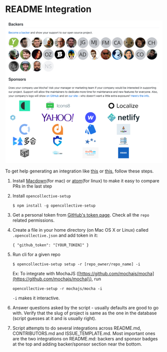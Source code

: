 # README Integration

![](../.gitbook/assets/screen-shot-2019-01-24-at-6.28.10-pm.png)

To get help generating an integration like [this](https://github.com/mochajs/mocha#backers) or [this](https://github.com/babel/babel#open-collective-sponsors), follow these steps.

1. Install [Macdown](https://macdown.uranusjr.com/)\(for mac\) or [atom](https://atom.io/)\(for linux\) to make it easy to compare PRs in the last step
2. Install `opencollective-setup`

   ```text
   $ npm install -g opencollective-setup
   ```

3. Get a personal token from [GitHub's token page](https://github.com/settings/tokens). Check all the `repo` related permissions.
4. Create a file in your home directory \(on Mac OS X or Linux\) called `.opencollective.json` and add token in it:

   ```text
   { "github_token": "[YOUR_TOKEN]" }
   ```

5. Run cli for a given repo

   ```text
   $ opencollective-setup setup -r [repo_owner/repo_name] -i
   ```

   Ex: To integrate with MochaJS \([https://github.com/mochajs/mocha](https://github.com/mochajs/mocha)\), run

   ```text
   opencollective-setup -r mochajs/mocha -i
   ```

   `-i` makes it interactive.

6. Answer questions asked by the script - usually defaults are good to go with. Verify that the slug of project is same as the one in the database \(script guesses at it and is usually right\).
7. Script attempts to do several integrations across README.md, CONTRIBUTORS.md and ISSUE\_TEMPLATE.md. Most important ones are the two integrations on README.md: backers and sponsor badges at the top and adding backer/sponsor section near the bottom.

